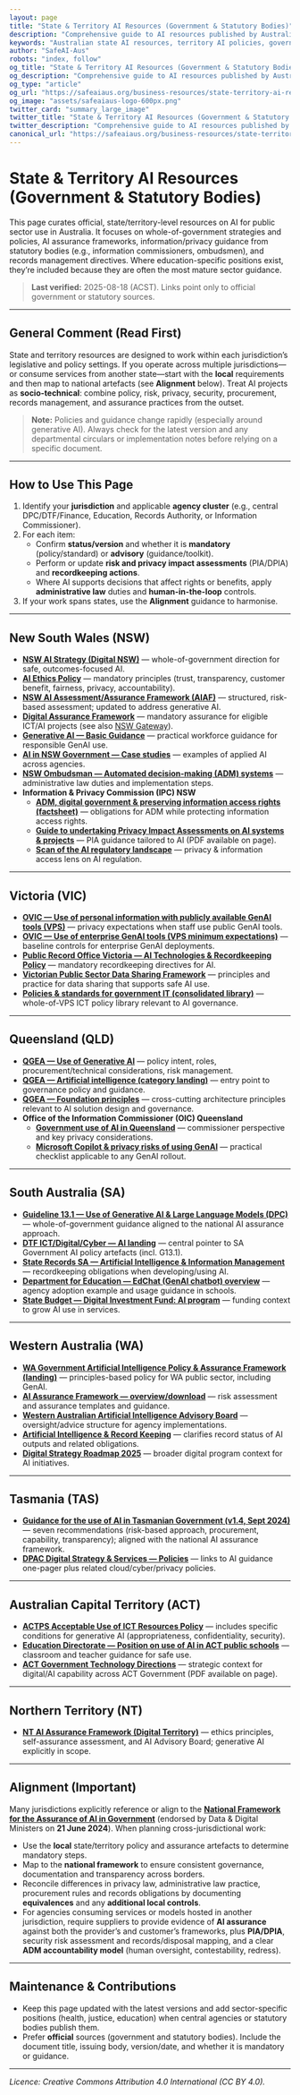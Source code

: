 ```yaml
---
layout: page
title: "State & Territory AI Resources (Government & Statutory Bodies)"
description: "Comprehensive guide to AI resources published by Australian states and territories. Find official government AI strategies, policies, assurance frameworks, and statutory body guidance for public sector AI use."
keywords: "Australian state AI resources, territory AI policies, government AI strategies, NSW AI policy, Victoria AI guidance, Queensland AI framework, SA AI resources, WA AI policy, Tasmania AI guidance, ACT AI policy, NT AI framework, Australian government AI"
author: "SafeAI-Aus"
robots: "index, follow"
og_title: "State & Territory AI Resources (Government & Statutory Bodies)"
og_description: "Comprehensive guide to AI resources published by Australian states and territories"
og_type: "article"
og_url: "https://safeaiaus.org/business-resources/state-territory-ai-resources/"
og_image: "assets/safeaiaus-logo-600px.png"
twitter_card: "summary_large_image"
twitter_title: "State & Territory AI Resources (Government & Statutory Bodies)"
twitter_description: "Comprehensive guide to AI resources published by Australian states and territories"
canonical_url: "https://safeaiaus.org/business-resources/state-territory-ai-resources/"
---
```


# State & Territory AI Resources (Government & Statutory Bodies)

This page curates official, state/territory-level resources on AI for public sector use in Australia. It focuses on whole-of-government strategies and policies, AI assurance frameworks, information/privacy guidance from statutory bodies (e.g., information commissioners, ombudsmen), and records management directives. Where education-specific positions exist, they’re included because they are often the most mature sector guidance.

> **Last verified:** 2025-08-18 (ACST). Links point only to official government or statutory sources.

---

## General Comment (Read First)

State and territory resources are designed to work within each jurisdiction’s legislative and policy settings. If you operate across multiple jurisdictions—or consume services from another state—start with the **local** requirements and then map to national artefacts (see **Alignment** below). Treat AI projects as **socio-technical**: combine policy, risk, privacy, security, procurement, records management, and assurance practices from the outset.

> **Note:** Policies and guidance change rapidly (especially around generative AI). Always check for the latest version and any departmental circulars or implementation notes before relying on a specific document.

---

## How to Use This Page

1. Identify your **jurisdiction** and applicable **agency cluster** (e.g., central DPC/DTF/Finance, Education, Records Authority, or Information Commissioner).  
2. For each item:  
   - Confirm **status/version** and whether it is **mandatory** (policy/standard) or **advisory** (guidance/toolkit).  
   - Perform or update **risk and privacy impact assessments** (PIA/DPIA) and **recordkeeping actions**.  
   - Where AI supports decisions that affect rights or benefits, apply **administrative law** duties and **human-in-the-loop** controls.  
3. If your work spans states, use the **Alignment** guidance to harmonise.

---

## New South Wales (NSW)

- **[NSW AI Strategy (Digital NSW)](https://www.digital.nsw.gov.au/policy/artificial-intelligence/artificial-intelligence-strategy)** — whole-of-government direction for safe, outcomes-focused AI.  
- **[AI Ethics Policy](https://www.digital.nsw.gov.au/policy/artificial-intelligence/artificial-intelligence-ethics-policy)** — mandatory principles (trust, transparency, customer benefit, fairness, privacy, accountability).  
- **[NSW AI Assessment/Assurance Framework (AIAF)](https://www.digital.nsw.gov.au/policy/artificial-intelligence/nsw-artificial-intelligence-assessment-framework)** — structured, risk-based assessment; updated to address generative AI.  
- **[Digital Assurance Framework](https://www.digital.nsw.gov.au/policy/digital-assurance)** — mandatory assurance for eligible ICT/AI projects (see also [NSW Gateway](https://www.nsw.gov.au/nsw-government/public-sector/financial-information-for-public-entities/nsw-gateway-assurance)).  
- **[Generative AI — Basic Guidance](https://www.digital.nsw.gov.au/policy/artificial-intelligence/generative-ai-basic-guidance)** — practical workforce guidance for responsible GenAI use.  
- **[AI in NSW Government — Case studies](https://www.digital.nsw.gov.au/article/case-studies-ai-nsw-government)** — examples of applied AI across agencies.  
- **[NSW Ombudsman — Automated decision-making (ADM) systems](https://www.ombo.nsw.gov.au/guidance-for-organisations/improving-public-administration/automated-decision-making-systems)** — administrative law duties and implementation steps.  
- **Information & Privacy Commission (IPC) NSW**  
  - **[ADM, digital government & preserving information access rights (factsheet)](https://www.ipc.nsw.gov.au/fact-sheet-automated-decision-making-digital-government-and-preserving-information-access-rights-agencies)** — obligations for ADM while protecting information access rights.  
  - **[Guide to undertaking Privacy Impact Assessments on AI systems & projects](https://www.ipc.nsw.gov.au/guide-undertaking-privacy-impact-assessments-ai-systems-and-projects)** — PIA guidance tailored to AI (PDF available on page).  
  - **[Scan of the AI regulatory landscape](https://www.ipc.nsw.gov.au/sites/default/files/2022-11/IPC_Scan_of_the_Artificial_Intelligence_Regulatory_Landscape_October_2022_0.pdf)** — privacy & information access lens on AI regulation.

---

## Victoria (VIC)

- **[OVIC — Use of personal information with publicly available GenAI tools (VPS)](https://ovic.vic.gov.au/privacy/resources-for-organisations/use-of-personal-information-with-publicly-available-generative-ai-tools-in-the-victorian-public-sector/)** — privacy expectations when staff use public GenAI tools.  
- **[OVIC — Use of enterprise GenAI tools (VPS minimum expectations)](https://ovic.vic.gov.au/privacy/resources-for-organisations/use-of-enterprise-generative-ai-tools-in-the-victorian-public-sector/)** — baseline controls for enterprise GenAI deployments.  
- **[Public Record Office Victoria — AI Technologies & Recordkeeping Policy](https://prov.vic.gov.au/recordkeeping-government/document-library/ai-technologies-policy-ai-technologies-and-recordkeeping)** — mandatory recordkeeping directives for AI.  
- **[Victorian Public Sector Data Sharing Framework](https://www.vic.gov.au/victorian-public-sector-data-sharing-framework)** — principles and practice for data sharing that supports safe AI use.  
- **[Policies & standards for government IT (consolidated library)](https://www.vic.gov.au/policies-standards-for-government-IT)** — whole-of-VPS ICT policy library relevant to AI governance.

---

## Queensland (QLD)

- **[QGEA — Use of Generative AI](https://www.forgov.qld.gov.au/information-technology/queensland-government-enterprise-architecture-qgea/qgea-directions-and-guidance/qgea-policies-standards-and-guidelines/use-of-generative-ai-in-queensland-government)** — policy intent, roles, procurement/technical considerations, risk management.  
- **[QGEA — Artificial intelligence (category landing)](https://www.forgov.qld.gov.au/information-technology/queensland-government-enterprise-architecture-qgea/qgea-directions-and-guidance/artificial-intelligence)** — entry point to governance policy and guidance.  
- **[QGEA — Foundation principles](https://www.forgov.qld.gov.au/information-technology/queensland-government-enterprise-architecture-qgea/qgea-directions-and-guidance/qgea-policies-standards-and-guidelines/qgea-foundation-principles)** — cross-cutting architecture principles relevant to AI solution design and governance.  
- **Office of the Information Commissioner (OIC) Queensland**  
  - **[Government use of AI in Queensland](https://www.oic.qld.gov.au/about/news/from-the-information-commissioner-government-use-of-ai-in-queensland)** — commissioner perspective and key privacy considerations.  
  - **[Microsoft Copilot & privacy risks of using GenAI](https://www.oic.qld.gov.au/guidelines/for-government/guidelines-privacy-principles/applying-the-privacy-principles/microsoft-copilot-and-the-privacy-risks-of-using-generative-ai)** — practical checklist applicable to any GenAI rollout.

---

## South Australia (SA)

- **[Guideline 13.1 — Use of Generative AI & Large Language Models (DPC)](https://www.dpc.sa.gov.au/__data/assets/pdf_file/0007/936745/Guideline-13.1-Use-of-Large-Language-Model-AI-Tools-Utilities.pdf)** — whole-of-government guidance aligned to the national AI assurance approach.  
- **[DTF ICT/Digital/Cyber — AI landing](https://www.treasury.sa.gov.au/Our-services/ict-digital-cyber-security/policies-and-guidelines/artificial-intelligence)** — central pointer to SA Government AI policy artefacts (incl. G13.1).  
- **[State Records SA — Artificial Intelligence & Information Management](https://www.archives.sa.gov.au/managing-information/Information-management/artificial-intelligence-and-information-management)** — recordkeeping obligations when developing/using AI.  
- **[Department for Education — EdChat (GenAI chatbot) overview](https://www.education.sa.gov.au/parents-and-families/curriculum-and-learning/ai/edchat)** — agency adoption example and usage guidance in schools.  
- **[State Budget — Digital Investment Fund: AI program](https://www.statebudget.sa.gov.au/our-budget/digital-capabilities)** — funding context to grow AI use in services.

---

## Western Australia (WA)

- **[WA Government Artificial Intelligence Policy & Assurance Framework (landing)](https://www.wa.gov.au/government/publications/wa-government-artificial-intelligence-policy-and-assurance-framework)** — principles-based policy for WA public sector, including GenAI.  
- **[AI Assurance Framework — overview/download](https://www.wa.gov.au/media/45059/download)** — risk assessment and assurance templates and guidance.  
- **[Western Australian Artificial Intelligence Advisory Board](https://www.wa.gov.au/organisation/department-of-the-premier-and-cabinet/office-of-digital-government/western-australian-artificial-intelligence-advisory-board)** — oversight/advice structure for agency implementations.  
- **[Artificial Intelligence & Record Keeping](https://www.wa.gov.au/government/publications/artificial-intelligence-and-record-keeping)** — clarifies record status of AI outputs and related obligations.  
- **[Digital Strategy Roadmap 2025](https://www.wa.gov.au/government/publications/digital-strategy-roadmap-2025)** — broader digital program context for AI initiatives.

---

## Tasmania (TAS)

- **[Guidance for the use of AI in Tasmanian Government (v1.4, Sept 2024)](https://www.dpac.tas.gov.au/__data/assets/pdf_file/0022/420466/FINAL-Guidance-for-AI-v1.4.pdf)** — seven recommendations (risk-based approach, procurement, capability, transparency); aligned with the national AI assurance framework.  
- **[DPAC Digital Strategy & Services — Policies](https://www.dpac.tas.gov.au/divisions/digital_strategy_and_services/policies)** — links to AI guidance one-pager plus related cloud/cyber/privacy policies.

---

## Australian Capital Territory (ACT)

- **[ACTPS Acceptable Use of ICT Resources Policy](https://www.cmtedd.act.gov.au/__data/assets/pdf_file/0006/818034/Acceptable_ICT_Use_Policy.pdf)** — includes specific conditions for generative AI (appropriateness, confidentiality, security).  
- **[Education Directorate — Position on use of AI in ACT public schools](https://www.act.gov.au/__data/assets/pdf_file/0009/2824146/Position-on-use-of-AI-in-ACT-public-schools.pdf)** — classroom and teacher guidance for safe use.  
- **[ACT Government Technology Directions](https://www.act.gov.au/open/act-government-technology-directions)** — strategic context for digital/AI capability across ACT Government (PDF available on page).

---

## Northern Territory (NT)

- **[NT AI Assurance Framework (Digital Territory)](https://digitalterritory.nt.gov.au/digital-government/strategies-and-guidance/policies-standards-and-guidance/artificial-intelligence-assurance-framework)** — ethics principles, self-assurance assessment, and AI Advisory Board; generative AI explicitly in scope.

---

## Alignment (Important)

Many jurisdictions explicitly reference or align to the **[National Framework for the Assurance of AI in Government](https://www.finance.gov.au/government/public-data/data-and-digital-ministers-meeting/national-framework-assurance-artificial-intelligence-government)** (endorsed by Data & Digital Ministers on **21 June 2024**). When planning cross-jurisdictional work:

- Use the **local** state/territory policy and assurance artefacts to determine mandatory steps.  
- Map to the **national framework** to ensure consistent governance, documentation and transparency across borders.  
- Reconcile differences in privacy law, administrative law practice, procurement rules and records obligations by documenting **equivalences** and any **additional local controls**.  
- For agencies consuming services or models hosted in another jurisdiction, require suppliers to provide evidence of **AI assurance** against both the provider’s and customer’s frameworks, plus **PIA/DPIA**, security risk assessment and records/disposal mapping, and a clear **ADM accountability model** (human oversight, contestability, redress).

---

## Maintenance & Contributions

- Keep this page updated with the latest versions and add sector-specific positions (health, justice, education) when central agencies or statutory bodies publish them.  
- Prefer **official** sources (government and statutory bodies). Include the document title, issuing body, version/date, and whether it is mandatory or guidance.

---

*Licence: Creative Commons Attribution 4.0 International (CC BY 4.0).*
